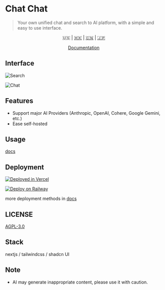 # Chat Chat

> Your own unified chat and search to AI platform, with a simple and easy to use interface.

<p align='center'>
    <a >🇺🇸</a> | <a href='./README.zh_HK.md'>🇭🇰</a> | <a href='./README.zh_CN.md'>🇨🇳</a> | <a href='./README.ja.md'>🇯🇵</a>
</p>

<p align='center'>
    <a href='https://docs.okis.dev/chat/intro' target='_blank'>
        Documentation
    </a>
</p>

## Interface

![Search](https://cdn.harrly.com/project/GitHub/Chat-Chat/img/chat.png)

![Chat](https://cdn.harrly.com/project/GitHub/Chat-Chat/img/search.png)

## Features

-   Support major AI Providers (Anthropic, OpenAI, Cohere, Google Gemini, etc.)
-   Ease self-hosted

## Usage

[docs](https://docs.okis.dev/chat/intro)

## Deployment

[![Deployed in Vercel](https://vercel.com/button)](https://vercel.com/import/project?template=https://github.com/okisdev/ChatChat)

[![Deploy on Railway](https://railway.app/button.svg)](https://railway.app/template/-WWW5r)

more deployment methods in [docs](https://docs.okis.dev/chat/intro)

## LICENSE

[AGPL-3.0](./LICENSE)

## Stack

nextjs / tailwindcss / shadcn UI

## Note

-   AI may generate inappropriate content, please use it with caution.
